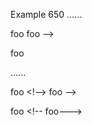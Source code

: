 Example 650
......

foo <!--> foo -->

foo <!-- foo--->

......

<p>foo &lt;!--&gt; foo --&gt;</p>
<p>foo &lt;!-- foo---&gt;</p>

